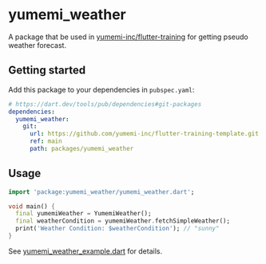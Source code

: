 # yumemi_weather

A package that be used in [yumemi-inc/flutter-training] for getting pseudo weather forecast.

## Getting started

Add this package to your dependencies in `pubspec.yaml`:

```yaml
# https://dart.dev/tools/pub/dependencies#git-packages
dependencies:
  yumemi_weather:
    git:
      url: https://github.com/yumemi-inc/flutter-training-template.git
      ref: main
      path: packages/yumemi_weather
```

## Usage

```dart
import 'package:yumemi_weather/yumemi_weather.dart';

void main() {
  final yumemiWeather = YumemiWeather();
  final weatherCondition = yumemiWeather.fetchSimpleWeather();
  print('Weather Condition: $weatherCondition'); // "sunny"
}
```

See [yumemi_weather_example.dart] for details.

<!-- Links -->

[yumemi-inc/flutter-training]: ../../README.md

[yumemi_weather_example.dart]: example/yumemi_weather_example.dart
